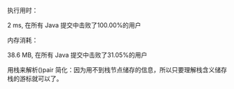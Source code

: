 执行用时：

2 ms, 在所有 Java 提交中击败了100.00%的用户 

内存消耗：

38.6 MB, 在所有 Java 提交中击败了31.05%的用户

用栈来解析()pair
简化：因为用不到栈节点储存的信息，所以只要理解栈含义储存栈的游标就可以了。
